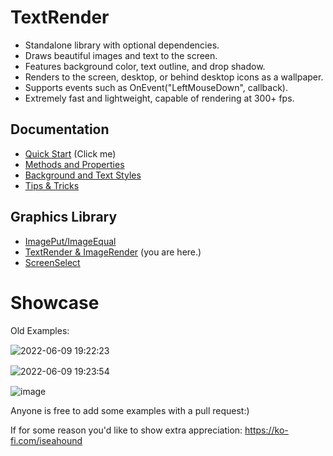 # TextRender

* Standalone library with optional dependencies.
* Draws beautiful images and text to the screen.
* Features background color, text outline, and drop shadow.
* Renders to the screen, desktop, or behind desktop icons as a wallpaper.
* Supports events such as OnEvent("LeftMouseDown", callback).
* Extremely fast and lightweight, capable of rendering at 300+ fps. 

## Documentation

* [Quick Start](https://github.com/iseahound/TextRender/wiki/Quick-Start) (Click me)
* [Methods and Properties](https://github.com/iseahound/TextRender/wiki/Methods-and-Properties)
* [Background and Text Styles](https://github.com/iseahound/TextRender/wiki/Styles)
* [Tips & Tricks](https://github.com/iseahound/TextRender/wiki/Tips-&-Tricks)

## Graphics Library

* [ImagePut/ImageEqual](https://github.com/iseahound/ImagePut)
* [TextRender & ImageRender](https://github.com/iseahound/TextRender) (you are here.)
* [ScreenSelect](https://github.com/iseahound/ScreenSelect)

# Showcase

Old Examples:

![2022-06-09 19꞉22꞉23](https://user-images.githubusercontent.com/9779668/172961086-a96d6815-5e01-4edd-bfb5-56e027c2cfda.png)

![2022-06-09 19꞉23꞉54](https://user-images.githubusercontent.com/9779668/172961157-17a6d10d-5152-4e4f-9349-0fb76c09b9bd.png)

![image](https://github.com/user-attachments/assets/8736cfb8-5cad-4d5f-8a86-63d2987716c8)


Anyone is free to add some examples with a pull request:)

If for some reason you'd like to show extra appreciation: https://ko-fi.com/iseahound
